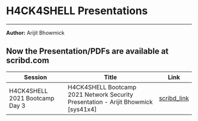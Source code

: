 # H4CK4SHELL Presentations
---
**Author:** Arijit Bhowmick

Now the Presentation/PDFs are available at **scribd.com**
---
| Session | Title | Link |
|-|-|-|
| H4CK4SHELL 2021 Bootcamp Day 3 | H4CK4SHELL Bootcamp 2021 Network Security Presentation - Arijit Bhowmick [sys41x4] | [scribd_link](https://www.scribd.com/document/596453190/H4CK4SHELL-Bootcamp-2021-Network-Security-Presentation-Arijit-Bhowmick-sys41x4) |